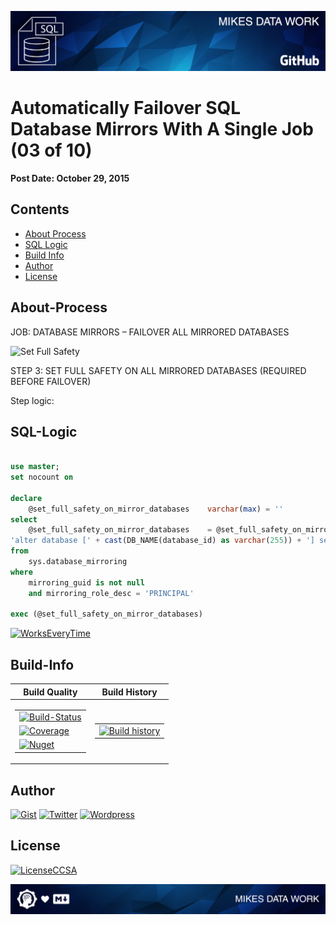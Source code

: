 ![MIKES DATA WORK GIT REPO](https://raw.githubusercontent.com/mikesdatawork/images/master/git_mikes_data_work_banner_01.png "Mikes Data Work")        

# Automatically Failover SQL Database Mirrors With A Single Job (03 of 10)
**Post Date: October 29, 2015**


## Contents    
- [About Process](##About-Process)  
- [SQL Logic](#SQL-Logic)  
- [Build Info](#Build-Info)  
- [Author](#Author)  
- [License](#License)       

## About-Process

<p>JOB:  DATABASE MIRRORS – FAILOVER ALL MIRRORED DATABASES

![Set Full Safety]( https://mikesdatawork.files.wordpress.com/2015/10/screenshot_03.png "Set Mirrored Safety")
 
STEP 3:  SET FULL SAFETY ON ALL MIRRORED DATABASES (REQUIRED BEFORE FAILOVER)

Step logic:</p>      


## SQL-Logic
```SQL
 
use master;
set nocount on
 
declare
    @set_full_safety_on_mirror_databases    varchar(max) = ''
select
    @set_full_safety_on_mirror_databases    = @set_full_safety_on_mirror_databases + 
'alter database [' + cast(DB_NAME(database_id) as varchar(255)) + '] set safety full;'  + char(10)
from
    sys.database_mirroring
where
    mirroring_guid is not null
    and mirroring_role_desc = 'PRINCIPAL'
 
exec (@set_full_safety_on_mirror_databases)
```

[![WorksEveryTime](https://forthebadge.com/images/badges/60-percent-of-the-time-works-every-time.svg)](https://shitday.de/)

## Build-Info

| Build Quality | Build History |
|--|--|
|<table><tr><td>[![Build-Status](https://ci.appveyor.com/api/projects/status/pjxh5g91jpbh7t84?svg?style=flat-square)](#)</td></tr><tr><td>[![Coverage](https://coveralls.io/repos/github/tygerbytes/ResourceFitness/badge.svg?style=flat-square)](#)</td></tr><tr><td>[![Nuget](https://img.shields.io/nuget/v/TW.Resfit.Core.svg?style=flat-square)](#)</td></tr></table>|<table><tr><td>[![Build history](https://buildstats.info/appveyor/chart/tygerbytes/resourcefitness)](#)</td></tr></table>|

## Author

[![Gist](https://img.shields.io/badge/Gist-MikesDataWork-<COLOR>.svg)](https://gist.github.com/mikesdatawork)
[![Twitter](https://img.shields.io/badge/Twitter-MikesDataWork-<COLOR>.svg)](https://twitter.com/mikesdatawork)
[![Wordpress](https://img.shields.io/badge/Wordpress-MikesDataWork-<COLOR>.svg)](https://mikesdatawork.wordpress.com/)
    
## License
[![LicenseCCSA](https://img.shields.io/badge/License-CreativeCommonsSA-<COLOR>.svg)](https://creativecommons.org/share-your-work/licensing-types-examples/)

![Mikes Data Work](https://raw.githubusercontent.com/mikesdatawork/images/master/git_mikes_data_work_banner_02.png "Mikes Data Work")

